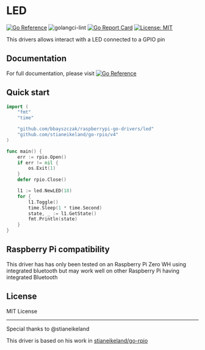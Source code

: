 # LED

[![Go Reference](https://pkg.go.dev/badge/github.com/raspberrypi-go-drivers/led.svg)](https://pkg.go.dev/github.com/raspberrypi-go-drivers/led)
![golangci-lint](https://github.com/raspberrypi-go-drivers/led/workflows/golangci-lint/badge.svg)
[![Go Report Card](https://goreportcard.com/badge/github.com/raspberrypi-go-drivers/led)](https://goreportcard.com/report/github.com/raspberrypi-go-drivers/led)
[![License: MIT](https://img.shields.io/badge/License-MIT-yellow.svg)](https://opensource.org/licenses/MIT)

This drivers allows interact with a LED connected to a GPIO pin

## Documentation

For full documentation, please visit [![Go Reference](https://pkg.go.dev/badge/github.com/raspberrypi-go-drivers/led.svg)](https://pkg.go.dev/github.com/raspberrypi-go-drivers/led)

## Quick start

```go
import (
	"fmt"
	"time"

	"github.com/bbayszczak/raspberrypi-go-drivers/led"
	"github.com/stianeikeland/go-rpio/v4"
)

func main() {
	err := rpio.Open()
	if err != nil {
		os.Exit(1)
	}
	defer rpio.Close()

	l1 := led.NewLED(18)
	for {
		l1.Toggle()
		time.Sleep(1 * time.Second)
		state, _ := l1.GetState()
		fmt.Println(state)
	}
}
```

## Raspberry Pi compatibility

This driver has has only been tested on an Raspberry Pi Zero WH using integrated bluetooth but may work well on other Raspberry Pi having integrated Bluetooth

## License

MIT License

---

Special thanks to @stianeikeland

This driver is based on his work in [stianeikeland/go-rpio](https://github.com/stianeikeland/go-rpio/)
